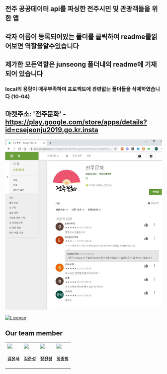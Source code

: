 ## 전주 공공데이터 api를 파싱한 전주시민 및 관광객들을 위한 앱

## 각자 이름이 등록되어있는 폴더를 클릭하여 readme를읽어보면 역할을알수있습니다 
## 제가한 모든역할은 junseong 폴더내의 readme에 기재되어 있습니다

### local의 용량이 매우부족하여 프로젝트에 관련없는 폴더들을 삭제하였습니다 (10-04)
## 마켓주소: '전주문화' - https://play.google.com/store/apps/details?id=csejeonju2019.go.kr.insta

![store](./Etc/store.JPG)



[![License](https://img.shields.io/badge/license-MIT-green.svg?style=flat)](https://github.com/SophieYoonseo/Jeonju_culturallife/blob/master/LICENSE.md)
## Our team member
<table id='team'>
 <tr>
  <td id='김윤서'>
   <a href = 'https://github.com/SophieYoonseo'>
    <img src='https://github.com/SophieYoonseo.png?size=420'>
   </a>
   <h4 align='center'><a href = 'https://github.com/SophieYoonseo'>김윤서</a>
   </h4>
  </td>
  <td id='김준성'>
   <a href = 'https://github.com/saechimdaeki'>
    <img src='https://github.com/saechimdaeki.png?size=420'>
   </a>
   <h4 align='center'><a href = 'https://github.com/saechimdaeki'>김준성</a>
   </h4>
  </td>
  <td id='장진성'>
   <a href = 'https://github.com/ijin1322'>
    <img src='https://github.com/ijin1322.png?size=420'>
   </a>
   <h4 align='center'><a href = 'https://github.com/ijin1322'>장진성</a>
   </h4>
  </td>
  <td id='정종범'>
   <a href = 'https://github.com/jjongbumeee'>
    <img src='https://github.com/jjongbumeee.png?size=10'>
   </a>
   <h4 align='center'><a href = 'https://github.com/jjongbumeee'>정종범</a>
   </h4>
  </td>
 </tr>
</table>
 


 






